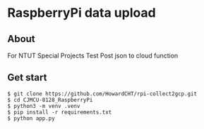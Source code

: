 # RaspberryPi data upload

## About
For NTUT Special Projects Test
Post json to cloud function

## Get start
```
$ git clone https://github.com/HowardCHT/rpi-collect2gcp.git
$ cd CJMCU-8128_RaspberryPi
$ python3 -m venv .venv
$ pip install -r requirements.txt
$ python app.py
```

